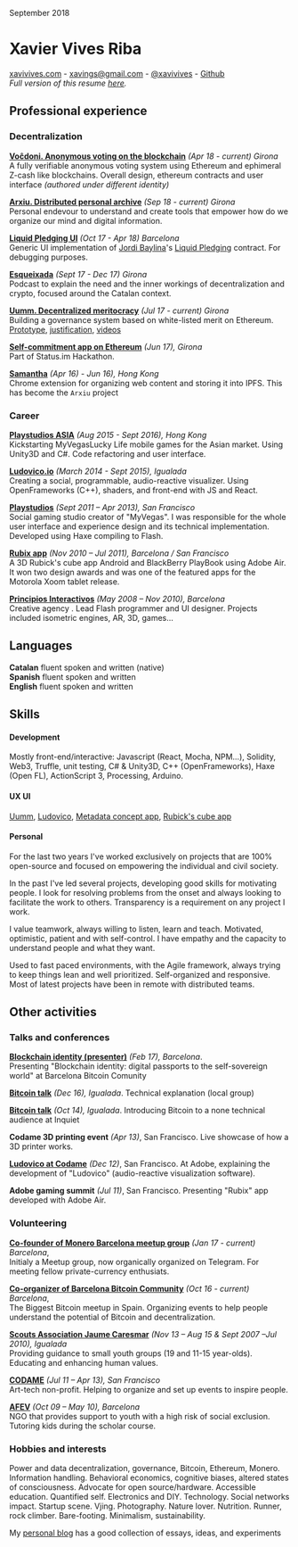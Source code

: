September 2018  
  
# Xavier Vives Riba
[xavivives.com](http://xavivives.com/index) - [xavings@gmail.com](mailto:xavings@gmail.com) - [@xavivives](https://twitter.com/xavivives) -  [Github](https://github.com/xavivives)  
 _Full version of this resume [here](https://github.com/xavivives/Blog/blob/master/Xavi%20Vives%20CV.md)._

## Professional experience

### Decentralization
**[Voĉdoni. Anonymous voting on the blockchain](http://vocdoni.io/)** _(Apr 18 - current) Girona_  
A fully verifiable anonymous voting system using Ethereum and ephimeral Z-cash like blockchains.
Overall design, ethereum contracts and user interface _(authored under different identity)_

**[Arxiu. Distributed personal archive](https://github.com/arxiu)** _(Sep 18 - current) Girona_  
Personal endevour to understand and create tools that empower how do we organize our mind and digital information.

**[Liquid Pledging UI](https://github.com/Giveth/liquidpledging-ui)** _(Oct 17 - Apr 18) Barcelona_  
Generic UI implementation of [Jordi Baylina](https://github.com/jbaylina)'s [Liquid Pledging](https://github.com/Giveth/liquidpledging) contract. For debugging purposes.

**[Esqueixada](https://www.youtube.com/channel/UC9lV1Baas2UbkOzmOOBqmxw/videos?view_as=subscriber)**  _(Sept 17 - Dec 17) Girona_  
Podcast to explain the need and the inner workings of decentralization and crypto, focused around the Catalan context.

**[Uumm. Decentralized meritocracy](https://github.com/Uummio/)**  _(Jul 17 - current) Girona_  
Building a governance system based on white-listed merit on Ethereum. [Prototype](https://github.com/uummProject), [justification](https://medium.com/@xavivives/broken-meritocracy-74c584f62b85), [videos](https://www.youtube.com/watch?v=N_IetZIalAE&list=PL70j4NA4pngzG3H1lBu5pc8Wok_TD5ECf)

**[Self-commitment app on Ethereum](https://github.com/status-im/hackathon/issues/65)** _(Jun 17), Girona_    
Part of Status.im Hackathon.

**[Samantha](https://github.com/xavivives/Samantha/tree/master/extension)** _(Apr 16) - Jun 16), Hong Kong_  
Chrome extension for organizing web content and storing it into IPFS. This has become the `Arxiu` project




### Career
**[Playstudios ASIA](http://www.playstudios.asia/)**  _(Aug 2015 - Sept 2016), Hong Kong_  
Kickstarting MyVegasLucky Life mobile games for the Asian market.
Using Unity3D and C#. Code refactoring and user interface.

**[Ludovico.io](http://ludovico.io)** _(March 2014 - Sept 2015), Igualada_  
Creating a social, programmable, audio-reactive visualizer. Using OpenFrameworks (C++), shaders, and front-end with JS and React.

[**Playstudios**](http://playstudios.com/) _(Sept 2011 – Apr  2013), San Francisco_  
Social gaming studio creator of "MyVegas".
I was responsible for the whole user interface and experience design and its technical implementation. Developed using Haxe compiling to Flash.

**[Rubix app](https://vimeo.com/20520674)** _(Nov 2010 – Jul 2011), Barcelona / San Francisco_  
A 3D Rubick's cube app Android and BlackBerry PlayBook using Adobe Air. It won two design awards and was one of the featured apps for the Motorola Xoom tablet release.

**[Principios Interactivos](http://www.principiosactivos.com/)**
_(May 2008 – Nov 2010), Barcelona_  
Creative agency . Lead Flash programmer and UI designer. Projects included isometric engines, AR, 3D, games...

## Languages
**Catalan** fluent spoken and written (native)  
**Spanish** fluent spoken and written  
**English** fluent spoken and written  

## Skills
#### Development
Mostly front-end/interactive: Javascript (React, Mocha, NPM…), Solidity, Web3, Truffle, unit testing, C# & Unity3D, C++ (OpenFrameworks), Haxe (Open FL), ActionScript 3, Processing, Arduino.

#### UX UI
[Uumm](https://xavivives.github.io/Uumm/#projectId=0xcb3505cc27dc906855289efdc3e54ac5a8f1bcc7af32fdb9f1dfbce9b1b2acb8), [Ludovico](https://www.youtube.com/watch?v=eDI82fS5Kd8), [Metadata concept app](https://www.youtube.com/watch?v=vZOW3OdPNXA&index=5&list=UUoRJpJaBBiGYqKxzlUBRNfA&t=35s), [Rubick's cube app](https://www.youtube.com/watch?v=_q9hy9OXPuE)

#### Personal
For the last two years I've worked exclusively on projects that are 100% open-source and focused on empowering the individual and civil society.

In the past I've led several projects, developing good skills for motivating people. I look for resolving problems from the onset and always looking to facilitate the work to others. Transparency is a requirement on any project I work.

I value teamwork, always willing to listen, learn and teach. Motivated, optimistic, patient and with self-control. I have empathy and the capacity to understand people and what they want.

Used to fast paced environments, with the Agile framework, always trying to keep things lean and well prioritized. Self-organized and responsive. Most of latest projects have been in remote with distributed teams. 
## Other activities

### Talks and  conferences

[**Blockchain identity (presenter)**](https://www.meetup.com/bitcoin-barcelona/photos/27657050/#458731726)  _(Feb 17), Barcelona_.  
Presenting "Blockchain identity: digital passports to the self-sovereign world" at Barcelona Bitcoin Comunity

[**Bitcoin talk**](https://www.youtube.com/watch?v=tiR9ZREivQk) _(Dec 16), Igualada_. Technical explanation (local group)

[**Bitcoin talk**](https://www.instagram.com/p/ujItVFOB79/?taken-by=inquietlife) _(Oct 14), Igualada_. Introducing Bitcoin to a none technical audience at Inquiet
  
**Codame 3D printing event** _(Apr 13)_, San Francisco. Live showcase of how a 3D printer works.

[**Ludovico at Codame**](https://www.youtube.com/watch?v=2wgcQ1Y-iLs) _(Dec 12)_, San Francisco. At Adobe, explaining the development of "Ludovico" (audio-reactive visualization software).
  
**Adobe gaming summit** _(Jul 11)_, San Francisco. Presenting "Rubix" app developed with Adobe Air.

### Volunteering
[**Co-founder of Monero Barcelona meetup group**](https://t.me/monerobarcelona) _(Jan 17 - current) Barcelona_,  
Initialy a Meetup group, now organically organized on Telegram. For meeting fellow private-currency enthusiats.

[**Co-organizer of Barcelona Bitcoin Community**](https://www.meetup.com/bitcoin-barcelona/) _(Oct 16 - current) Barcelona_,   
The Biggest Bitcoin meetup in Spain. Organizing events to help people understand the potential of Bitcoin and decentralization.

[**Scouts Association Jaume Caresmar**](http://cauigualada.cat/) _(Nov 13 – Aug 15 & Sept 2007 –Jul 2010), Igualada_  
Providing guidance to small youth groups (19 and 11-15 year-olds). Educating  and enhancing human values.
 
[**CODAME**](http://codame.com/) _(Jul 11 – Apr 13), San Francisco_  
Art-tech non-profit. Helping to organize and set up events to inspire people.

[**AFEV**](http://afev.org/) _(Oct 09 – May 10), Barcelona_  
NGO that provides support to youth with a high risk of social exclusion. Tutoring kids during the scholar course.

### Hobbies and interests
Power  and data decentralization, governance, Bitcoin, Ethereum, Monero. Information handling. Behavioral economics, cognitive biases, altered states of consciousness. Advocate for open source/hardware. Accessible education. Quantified self. Electronics and DIY. Technology. Social networks impact. Startup scene. Vjing. Photography. Nature lover. Nutrition. Runner, rock climber. Bare-footing. Minimalism, sustainability.

My [personal blog](http://xavivives.com/index)   has a good collection of essays, ideas, and experiments 